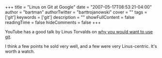 +++
title = "Linus on Git at Google"
date = "2007-05-17T08:53:21-04:00"
author = "bartman"
authorTwitter = "barttrojanowski"
cover = ""
tags = ['git']
keywords = ['git']
description = ""
showFullContent = false
readingTime = false
hideComments = false
+++

YouTube has a good talk by Linus Torvalds on [why you would want to use git](http://www.youtube.com/watch?v=4XpnKHJAok8).



I think a few points he sold very well, and a few were very Linus-centric.  It's worth a watch.
